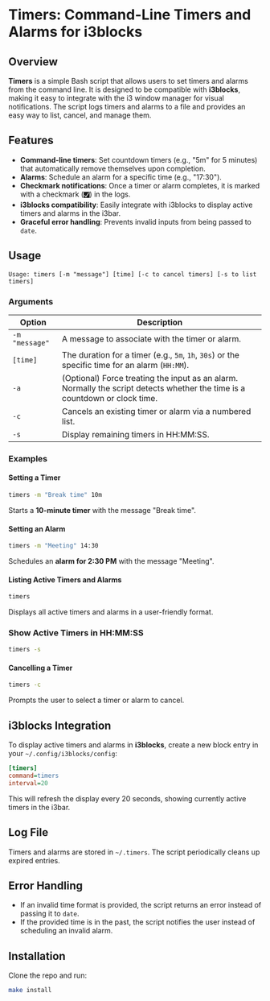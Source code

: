 # Timers: Command-Line Timers and Alarms for i3blocks

## Overview
**Timers** is a simple Bash script that allows users to set timers and alarms from the command line. It is designed to be compatible with **i3blocks**, making it easy to integrate with the i3 window manager for visual notifications. The script logs timers and alarms to a file and provides an easy way to list, cancel, and manage them.

## Features
- **Command-line timers**: Set countdown timers (e.g., "5m" for 5 minutes) that automatically remove themselves upon completion.
- **Alarms**: Schedule an alarm for a specific time (e.g., "17:30").
- **Checkmark notifications**: Once a timer or alarm completes, it is marked with a checkmark (`🮱`) in the logs.
- **i3blocks compatibility**: Easily integrate with i3blocks to display active timers and alarms in the i3bar.
- **Graceful error handling**: Prevents invalid inputs from being passed to `date`.

## Usage
```
Usage: timers [-m "message"] [time] [-c to cancel timers] [-s to list timers]
```

### Arguments
| Option | Description |
|--------|-------------|
| `-m "message"` | A message to associate with the timer or alarm. |
| `[time]` | The duration for a timer (e.g., `5m`, `1h`, `30s`) or the specific time for an alarm (`HH:MM`). |
| `-a` | (Optional) Force treating the input as an alarm. Normally the script detects whether the time is a countdown or clock time. |
| `-c` | Cancels an existing timer or alarm via a numbered list. |
| `-s` | Display remaining timers in HH:MM:SS. |

### Examples
#### Setting a Timer
```bash
timers -m "Break time" 10m
```
Starts a **10-minute timer** with the message "Break time".

#### Setting an Alarm
```bash
timers -m "Meeting" 14:30
```
Schedules an **alarm for 2:30 PM** with the message "Meeting".

#### Listing Active Timers and Alarms
```bash
timers
```
Displays all active timers and alarms in a user-friendly format.

### Show Active Timers in HH:MM:SS
```bash
timers -s
```

#### Cancelling a Timer
```bash
timers -c
```
Prompts the user to select a timer or alarm to cancel.

## i3blocks Integration
To display active timers and alarms in **i3blocks**, create a new block entry in your `~/.config/i3blocks/config`:
```ini
[timers]
command=timers
interval=20
```
This will refresh the display every 20 seconds, showing currently active timers in the i3bar.

## Log File
Timers and alarms are stored in `~/.timers`. The script periodically cleans up expired entries.

## Error Handling
- If an invalid time format is provided, the script returns an error instead of passing it to `date`.
- If the provided time is in the past, the script notifies the user instead of scheduling an invalid alarm.

## Installation

Clone the repo and run:

```bash
make install
```
